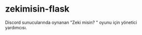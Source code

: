# zekimisin-flask
Discord sunucularında oynanan "Zeki misin? " oyunu için yönetici yardımcısı.

[Site]:zekimisin.herokuapp.com
